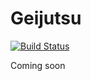 # Geijutsu

[![Build Status](https://travis-ci.org/MichaelYusko/Geijutsu.svg?branch=master)](https://travis-ci.org/MichaelYusko/Geijutsu)

Coming soon
